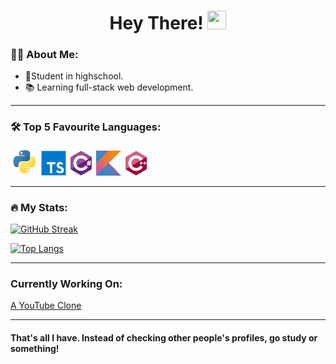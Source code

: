 <div id="header" align="center">
  <h1>Hey There! <img src="https://media.giphy.com/media/hvRJCLFzcasrR4ia7z/giphy.gif" width="30px" height="30px"/></h1>
</div>

### 👩‍💻 About Me:
- 🔭Student in highschool.
- 📚 Learning full-stack web development.

---

### 🛠 Top 5 Favourite Languages:
<img src="https://github.com/devicons/devicon/blob/master/icons/python/python-original.svg" width="45" height="45" /> <img src="https://github.com/devicons/devicon/blob/master/icons/typescript/typescript-original.svg" width="40" height="40" /> <img src="https://github.com/devicons/devicon/blob/master/icons/csharp/csharp-original.svg" width="40" height="40" /> <img src="https://github.com/devicons/devicon/blob/master/icons/kotlin/kotlin-original.svg" width="40" height="40" /> <img src="https://github.com/devicons/devicon/blob/master/icons/cplusplus/cplusplus-original.svg" width="40" height="40" />

---

### 🔥 My Stats:
[![GitHub Streak](http://github-readme-streak-stats.herokuapp.com?user=xzoky174&theme=dark&background=000000)](https://git.io/streak-stats)

[![Top Langs](https://github-readme-stats.vercel.app/api/top-langs/?username=xzoky174&layout=compact&theme=vision-friendly-dark)](https://github.com/anuraghazra/github-readme-stats)

---

### Currently Working On:
[A YouTube Clone](https://github.com/Xzoky174/Youtube-Clone.git)

---

#### That's all I have. Instead of checking other people's profiles, go study or something!
